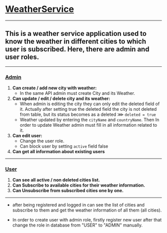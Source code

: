 
# [WeatherService]()

---
This is a weather service application used to know the weather in different cities to which user is subscribed. Here, there are admin and user roles.
---

---

### [Admin]()

1. **Can create / add new city with weather:**
    * In the same API admin must create City and its Weather.
2. **Can update / edit / delete city and its weather:**
    * When admin is editing the city they can only edit the deleted field of it. Actually after setting true the deleted
      field the city is not deleted from table, but its status becomes as a deleted ⋙ ```deleted = true```
    * Weather updated by entering the `cityName` and `countryName`. Then In order to update Weather admin must fill in all information related to it.
3. **Can edit user:**
   * Change the user role.
   * Can block user by setting `active` field false
4. **Can get all information about existing users**

 * * *

### [User]()

1. **Can see all active / non deleted cities list.**
2. **Can Subscribe to available cities for their weather information.** 
3. **Can Unsubscribe from subscribed cities one by one.** 


***
* after being registered and logged in can see the list of cities and subscribe to them and get the weather information
  of all them (all cities).

* In order to create user with admin role, firstly register new user after that change the role in database from "USER"
to "ADMIN" manually.

